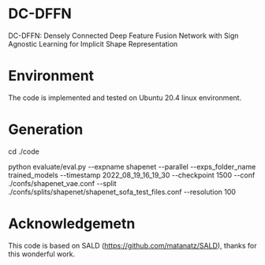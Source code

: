 # DC-DFFN
DC-DFFN: Densely Connected Deep Feature Fusion Network with Sign Agnostic Learning for Implicit Shape Representation

# Environment
The code is implemented and  tested on Ubuntu 20.4 linux environment. 

# Generation 

cd ./code  

python evaluate/eval.py --expname shapenet --parallel --exps_folder_name trained_models --timestamp 2022_08_19_16_19_30 --checkpoint 1500 --conf ./confs/shapenet_vae.conf --split ./confs/splits/shapenet/shapenet_sofa_test_files.conf --resolution 100



# Acknowledgemetn 
This code is based on SALD (https://github.com/matanatz/SALD), thanks for this wonderful work. 
